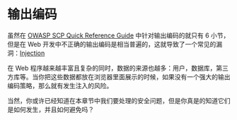 输出编码
===============

虽然在 [OWASP SCP Quick Reference Guide][1] 中针对输出编码的就只有 6 小节，但是在 Web 开发中不正确的输出编码是相当普遍的，这就导致了一个常见的漏洞：[Injection][2]

在 Web 程序越来越丰富且复杂的同时，数据的来源也越多：用户，数据库，第三方库等。当你把这些数据都放在浏览器里面展示的时候，如果没有一个强大的输出编码策略，那么就有发生注入的风险。

当然，你或许已经知道在本章节中我们要处理的安全问题，但是你真是的知道它们是如何发生，并且如何避免吗？

[1]: https://www.owasp.org/images/0/08/OWASP_SCP_Quick_Reference_Guide_v2.pdf
[2]: https://www.owasp.org/index.php/Top_10_2013-A1-Injection
